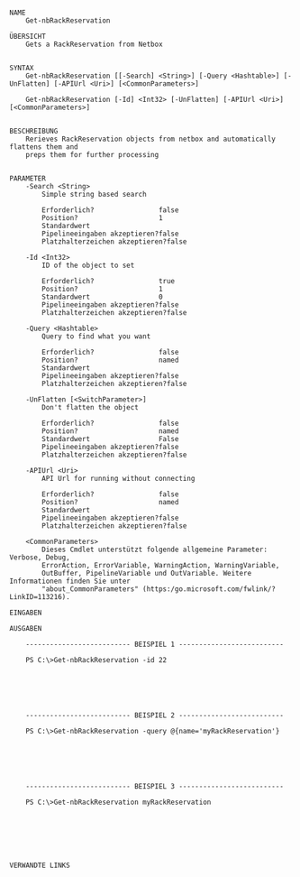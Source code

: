 ﻿```

NAME
    Get-nbRackReservation
    
ÜBERSICHT
    Gets a RackReservation from Netbox
    
    
SYNTAX
    Get-nbRackReservation [[-Search] <String>] [-Query <Hashtable>] [-UnFlatten] [-APIUrl <Uri>] [<CommonParameters>]
    
    Get-nbRackReservation [-Id] <Int32> [-UnFlatten] [-APIUrl <Uri>] [<CommonParameters>]
    
    
BESCHREIBUNG
    Rerieves RackReservation objects from netbox and automatically flattens them and
    preps them for further processing
    

PARAMETER
    -Search <String>
        Simple string based search
        
        Erforderlich?                false
        Position?                    1
        Standardwert                 
        Pipelineeingaben akzeptieren?false
        Platzhalterzeichen akzeptieren?false
        
    -Id <Int32>
        ID of the object to set
        
        Erforderlich?                true
        Position?                    1
        Standardwert                 0
        Pipelineeingaben akzeptieren?false
        Platzhalterzeichen akzeptieren?false
        
    -Query <Hashtable>
        Query to find what you want
        
        Erforderlich?                false
        Position?                    named
        Standardwert                 
        Pipelineeingaben akzeptieren?false
        Platzhalterzeichen akzeptieren?false
        
    -UnFlatten [<SwitchParameter>]
        Don't flatten the object
        
        Erforderlich?                false
        Position?                    named
        Standardwert                 False
        Pipelineeingaben akzeptieren?false
        Platzhalterzeichen akzeptieren?false
        
    -APIUrl <Uri>
        API Url for running without connecting
        
        Erforderlich?                false
        Position?                    named
        Standardwert                 
        Pipelineeingaben akzeptieren?false
        Platzhalterzeichen akzeptieren?false
        
    <CommonParameters>
        Dieses Cmdlet unterstützt folgende allgemeine Parameter: Verbose, Debug,
        ErrorAction, ErrorVariable, WarningAction, WarningVariable,
        OutBuffer, PipelineVariable und OutVariable. Weitere Informationen finden Sie unter 
        "about_CommonParameters" (https:/go.microsoft.com/fwlink/?LinkID=113216). 
    
EINGABEN
    
AUSGABEN
    
    -------------------------- BEISPIEL 1 --------------------------
    
    PS C:\>Get-nbRackReservation -id 22
    
    
    
    
    
    
    -------------------------- BEISPIEL 2 --------------------------
    
    PS C:\>Get-nbRackReservation -query @{name='myRackReservation'}
    
    
    
    
    
    
    -------------------------- BEISPIEL 3 --------------------------
    
    PS C:\>Get-nbRackReservation myRackReservation
    
    
    
    
    
    
    
VERWANDTE LINKS



```


